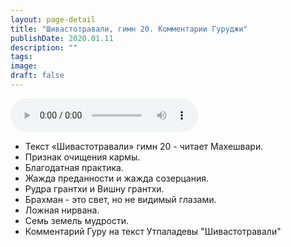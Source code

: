 ```yaml
---
layout: page-detail
title: "Шивастотравали, гимн 20. Комментарии Гуруджи"
publishDate: 2020.01.11
description: ""
tags:
image:
draft: false
---
```


<audio title="2020.01.11 - Шивастотравали, гимн 20. Комментарии Гуруджи.mp3" src="https://filer-api.advayta.org/v1.0/public/files/74159" controls=""></audio>

* Текст «Шивастотравали» гимн 20 - читает Махешвари.
* Признак очищения кармы.
* Благодатная практика.
* Жажда преданности и жажда созерцания.
* Рудра грантхи и Вишну грантхи.
* Брахман - это свет, но не видимый глазами.
* Ложная нирвана.
* Семь земель мудрости.
* Комментарий Гуру на текст Утпаладевы "Шивастотравали"

  
